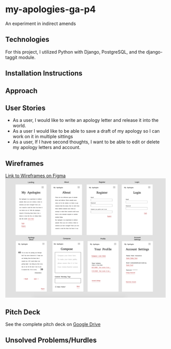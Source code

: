 # my-apologies-ga-p4
An experiment in indirect amends

## Technologies
For this project, I utilized Python with Django, PostgreSQL, and the django-taggit module. 

## Installation Instructions


## Approach

## User Stories
- As a user, I would like to write an apology letter and release it into the world.
- As a user I would like to be able to save a draft of my apology so I can work on it in multiple sittings
- As a user, If I have second thoughts, I want to be able to edit or delete my apology letters and account.



## Wireframes
[Link to Wireframes on Figma](https://www.figma.com/file/MkelSkwMCRqy6a2QTRiwLt/MyApologiesWireframe?node-id=0%3A1)
![Wireframe Screenshot](main_app/static/P4-wireframes.png)

## Pitch Deck
See the complete pitch deck on  [Google Drive](https://docs.google.com/document/d/1D2cQqUxWcSmBdwiyAAjSbBIYetQLUkp_EGxUmXwkeW0/edit?usp=sharing)

## Unsolved Problems/Hurdles